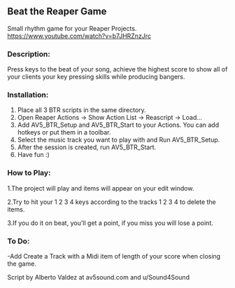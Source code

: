 ## Beat the Reaper Game

Small rhythm game for your Reaper Projects.
https://www.youtube.com/watch?v=b7JHRZnzJrc

### Description: 
Press keys to the beat of your song, achieve the highest score to show 
all of your clients your key pressing skills while producing bangers.

### Installation: 
1. Place all 3 BTR scripts in the same directory.
2. Open Reaper Actions -> Show Action List -> Reascript -> Load...
3. Add AV5_BTR_Setup and AV5_BTR_Start to your Actions. 
You can add hotkeys or put them in a toolbar.
4. Select the music track you want to play with and Run AV5_BTR_Setup.
5. After the session is created, run AV5_BTR_Start.
6. Have fun :)

### How to Play:
1.The project will play and items will appear on your edit window.

2.Try to hit your 1 2 3 4 keys according to the tracks 1 2 3 4 to delete the items.

3.If you do it on beat, you'll get a point, if you miss you will lose a point.


### To Do:
-Add Create a Track with a Midi item of length of your score when closing the game.

Script by Alberto Valdez at av5sound.com and u/Sound4Sound
